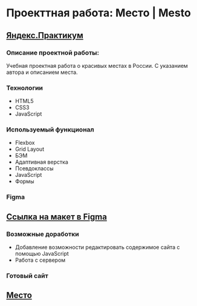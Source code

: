 # Проекттная работа: Место | Mesto
## [Яндекс.Практикум](https://practicum.yandex.ru)

### Описание проектной работы:
Учебная проектная работа о красивых местах в России. С указанием автора и описанием места.

### Технологии
* HTML5 
* CSS3 
* JavaScript 

### Используемый функционал
* Flexbox
* Grid Layout
* БЭМ
* Адаптивная верстка
* Псевдоклассы 
* JavaScript 
* Формы

### Figma
## [Ссылка на макет в Figma](https://www.figma.com/file/2cn9N9jSkmxD84oJik7xL7/JavaScript.-Sprint-4?node-id=0%3A1)

### Возможные доработки
* Добавление возможности редактировать содержимое сайта с помощью JavaScript
* Работа с сервером

### Готовый сайт
## [Место](https://v3hesj.github.io/mesto/index.html)

